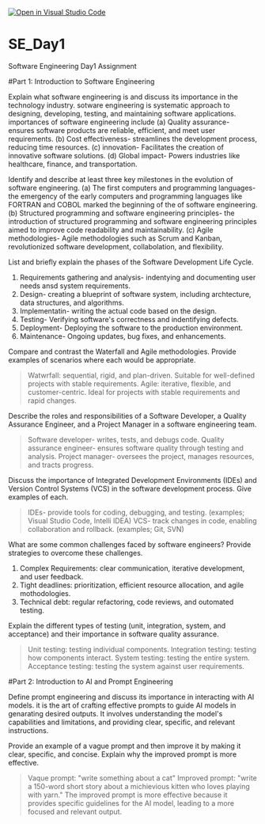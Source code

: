 [![Open in Visual Studio Code](https://classroom.github.com/assets/open-in-vscode-2e0aaae1b6195c2367325f4f02e2d04e9abb55f0b24a779b69b11b9e10269abc.svg)](https://classroom.github.com/online_ide?assignment_repo_id=17128186&assignment_repo_type=AssignmentRepo)
# SE_Day1
Software Engineering Day1 Assignment

#Part 1: Introduction to Software Engineering

Explain what software engineering is and discuss its importance in the technology industry.
sotware engineering is systematic approach to designing, developing, testing, and maintaining software applications.
importances of software engineering include 
(a) Quality assurance- ensures software products are reliable, efficient, and meet user requirements.
(b) Cost effectiveness- streamlines the development process, reducing time resources.
(c) innovation- Facilitates the creation of innovative software solutions.
(d) Global impact- Powers industries like healthcare, finance, and transportation.

Identify and describe at least three key milestones in the evolution of software engineering.
(a) The first computers and programming languages- the emergency of the early computers and programming languages like FORTRAN and COBOL marked the beginning of the of software engineering.
(b) Structured programming and software engineering principles- the introduction of structured programming and software engineering principles aimed to improve code readability and maintainability.
(c) Agile methodologies- Agile methodologies such as Scrum and Kanban, revolutionized software development, collabolation, and flexibility.

List and briefly explain the phases of the Software Development Life Cycle.
1. Requirements gathering and analysis- indentying and documenting user needs ansd system requirements.
2. Design- creating a blueprint of software system, including archtecture, data structures, and algorithms.
3. Implementatin- writing the actual code based on the design.
4. Testing- Verifying software's correctness and indentifying defects.
5. Deployment- Deploying the software to the production environment.
6. Maintenance- Ongoing updates, bug fixes, and enhancements.

Compare and contrast the Waterfall and Agile methodologies. Provide examples of scenarios where each would be appropriate.
> Watwrfall: sequential, rigid, and plan-driven. Suitable for well-defined projects with stable requirements.
>Agile: iterative, flexible, and customer-centric. Ideal for projects with stable requirements and rapid changes.

Describe the roles and responsibilities of a Software Developer, a Quality Assurance Engineer, and a Project Manager in a software engineering team.
> Software developer- writes, tests, and debugs code.
> Quality assurance engineer- ensures software quality through testing and analysis.
> Project manager- oversees the project, manages resources, and tracts progress.

Discuss the importance of Integrated Development Environments (IDEs) and Version Control Systems (VCS) in the software development process. Give examples of each.
> IDEs- provide tools for coding, debugging, and testing. (examples; Visual Studio Code, Intelli IDEA)
> VCS- track changes in code, enabling collaboration and rollback. (examples; Git, SVN)

What are some common challenges faced by software engineers? Provide strategies to overcome these challenges.
1. Complex Requirements: clear communication, iterative development, and user feedback.
2. Tight deadlines: prioritization, efficient resource allocation, and agile mothodologies.
3. Technical debt: regular refactoring, code reviews, and outomated testing.

Explain the different types of testing (unit, integration, system, and acceptance) and their importance in software quality assurance.
> Unit testing: testing individual components.
> Integration testing: testing how components interact.
> System testing: testing the entire system.
> Acceptance testing: testing the system against user requirements.

#Part 2: Introduction to AI and Prompt Engineering


Define prompt engineering and discuss its importance in interacting with AI models.
it is the art of crafting effective prompts to guide AI models in genarating desired outputs. It involves understanding the model's capabilities and limitations, and providing clear, specific, and relevant instructions. 

Provide an example of a vague prompt and then improve it by making it clear, specific, and concise. Explain why the improved prompt is more effective.
> Vaque prompt: "write something about a cat"
> Improved prompt: "write a 150-word short story about a  michievious kitten who loves playing with yarn."
The improved prompt is more effective because it provides specific guidelines for the AI model, leading to a more focused and relevant output.
